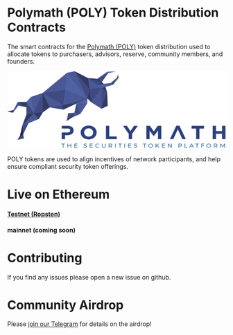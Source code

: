 # Polymath (POLY) Token Distribution Contracts

The smart contracts for the [Polymath (POLY)](https://polymath.network) token
distribution used to allocate tokens to purchasers, advisors, reserve, community
members, and founders.

![Polymath](Polymath.png)

POLY tokens are used to align incentives of network participants, and help
ensure compliant security token offerings.

# Live on Ethereum

#### [Testnet (Ropsten)](https://ropsten.etherscan.io/address/0x3f9d29ead6493db97e9756d54171e8844ce87ddd)

#### mainnet (coming soon)

# Contributing

If you find any issues please open a new issue on github.

# Community Airdrop

Please [join our Telegram](https://t.me/polymathnetwork) for details on the
airdrop!
